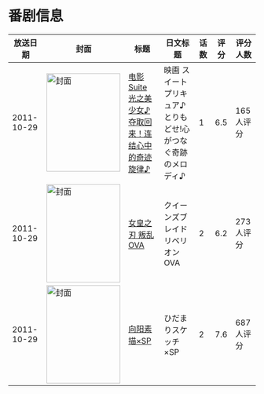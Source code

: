 # 番剧信息

|放送日期|封面|标题|日文标题|话数|评分|评分人数|
|---|---|---|---|---|---|---|
|2011-10-29|<img src="https://lain.bgm.tv/pic/cover/c/b3/e1/37007_oIO5i.jpg" alt="封面" style="width:150px;height:200px;object-fit:cover;">|[电影 Suite 光之美少女♪ 夺取回来！连结心中的奇迹旋律♪](https://bangumi.tv/subject/37007)|映画 スイートプリキュア♪ とりもどせ!心がつなぐ奇跡のメロディ♪|1|6.5|165人评分|
|2011-10-29|<img src="https://lain.bgm.tv/pic/cover/c/bd/6a/25610_7jOC2.jpg" alt="封面" style="width:150px;height:200px;object-fit:cover;">|[女皇之刃 叛乱 OVA](https://bangumi.tv/subject/25610)|クイーンズブレイド リベリオン OVA|2|6.2|273人评分|
|2011-10-29|<img src="https://lain.bgm.tv/pic/cover/c/ec/3b/22241_xv62g.jpg" alt="封面" style="width:150px;height:200px;object-fit:cover;">|[向阳素描×SP](https://bangumi.tv/subject/22241)|ひだまりスケッチ×SP|2|7.6|687人评分|
